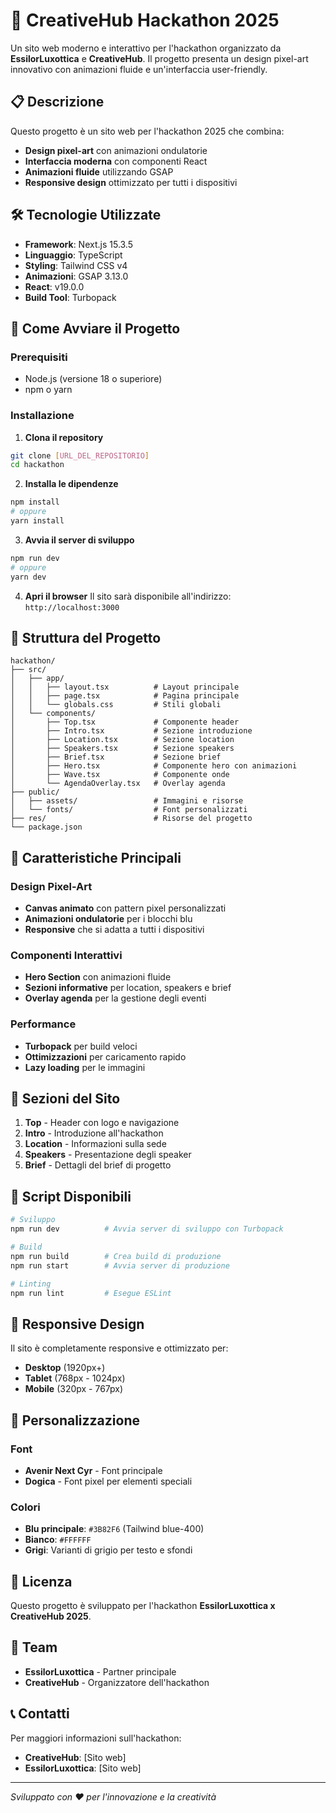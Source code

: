 # 🚀 CreativeHub Hackathon 2025

Un sito web moderno e interattivo per l'hackathon organizzato da **EssilorLuxottica** e **CreativeHub**. Il progetto presenta un design pixel-art innovativo con animazioni fluide e un'interfaccia user-friendly.

## 📋 Descrizione

Questo progetto è un sito web per l'hackathon 2025 che combina:
- **Design pixel-art** con animazioni ondulatorie
- **Interfaccia moderna** con componenti React
- **Animazioni fluide** utilizzando GSAP
- **Responsive design** ottimizzato per tutti i dispositivi

## 🛠️ Tecnologie Utilizzate

- **Framework**: Next.js 15.3.5
- **Linguaggio**: TypeScript
- **Styling**: Tailwind CSS v4
- **Animazioni**: GSAP 3.13.0
- **React**: v19.0.0
- **Build Tool**: Turbopack

## 🚀 Come Avviare il Progetto

### Prerequisiti
- Node.js (versione 18 o superiore)
- npm o yarn

### Installazione

1. **Clona il repository**
```bash
git clone [URL_DEL_REPOSITORIO]
cd hackathon
```

2. **Installa le dipendenze**
```bash
npm install
# oppure
yarn install
```

3. **Avvia il server di sviluppo**
```bash
npm run dev
# oppure
yarn dev
```

4. **Apri il browser**
Il sito sarà disponibile all'indirizzo: `http://localhost:3000`

## 📁 Struttura del Progetto

```
hackathon/
├── src/
│   ├── app/
│   │   ├── layout.tsx          # Layout principale
│   │   ├── page.tsx            # Pagina principale
│   │   └── globals.css         # Stili globali
│   └── components/
│       ├── Top.tsx             # Componente header
│       ├── Intro.tsx           # Sezione introduzione
│       ├── Location.tsx        # Sezione location
│       ├── Speakers.tsx        # Sezione speakers
│       ├── Brief.tsx           # Sezione brief
│       ├── Hero.tsx            # Componente hero con animazioni
│       ├── Wave.tsx            # Componente onde
│       └── AgendaOverlay.tsx   # Overlay agenda
├── public/
│   ├── assets/                 # Immagini e risorse
│   └── fonts/                  # Font personalizzati
├── res/                        # Risorse del progetto
└── package.json
```

## 🎨 Caratteristiche Principali

### Design Pixel-Art
- **Canvas animato** con pattern pixel personalizzati
- **Animazioni ondulatorie** per i blocchi blu
- **Responsive** che si adatta a tutti i dispositivi

### Componenti Interattivi
- **Hero Section** con animazioni fluide
- **Sezioni informative** per location, speakers e brief
- **Overlay agenda** per la gestione degli eventi

### Performance
- **Turbopack** per build veloci
- **Ottimizzazioni** per caricamento rapido
- **Lazy loading** per le immagini

## 🎯 Sezioni del Sito

1. **Top** - Header con logo e navigazione
2. **Intro** - Introduzione all'hackathon
3. **Location** - Informazioni sulla sede
4. **Speakers** - Presentazione degli speaker
5. **Brief** - Dettagli del brief di progetto

## 🚀 Script Disponibili

```bash
# Sviluppo
npm run dev          # Avvia server di sviluppo con Turbopack

# Build
npm run build        # Crea build di produzione
npm run start        # Avvia server di produzione

# Linting
npm run lint         # Esegue ESLint
```

## 📱 Responsive Design

Il sito è completamente responsive e ottimizzato per:
- **Desktop** (1920px+)
- **Tablet** (768px - 1024px)
- **Mobile** (320px - 767px)

## 🎨 Personalizzazione

### Font
- **Avenir Next Cyr** - Font principale
- **Dogica** - Font pixel per elementi speciali

### Colori
- **Blu principale**: `#3B82F6` (Tailwind blue-400)
- **Bianco**: `#FFFFFF`
- **Grigi**: Varianti di grigio per testo e sfondi

## 📄 Licenza

Questo progetto è sviluppato per l'hackathon **EssilorLuxottica x CreativeHub 2025**.

## 👥 Team

- **EssilorLuxottica** - Partner principale
- **CreativeHub** - Organizzatore dell'hackathon

## 📞 Contatti

Per maggiori informazioni sull'hackathon:
- **CreativeHub**: [Sito web]
- **EssilorLuxottica**: [Sito web]

---

*Sviluppato con ❤️ per l'innovazione e la creatività*

